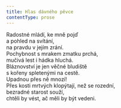 ```yaml
---
title: Hlas dávného pěvce
contentType: prose
---
```


<section>

Radostné mládí, ke mně pojď  
a pohled na svítání,  
na pravdu v jejím zrání.  
Pochybnost s mrakem zmatku prchá,  
mučivá lest i hádka hluchá.  
Bláznovství je jen věčné bludiště  
s kořeny spletenými na cestě.  
Upadnou přes ně mnozí!  
Přes kosti mrtvých klopýtají, než se rozední,  
bezradné starost souží,  
chtěli by vést, ač měli by být vedeni.

</section>
